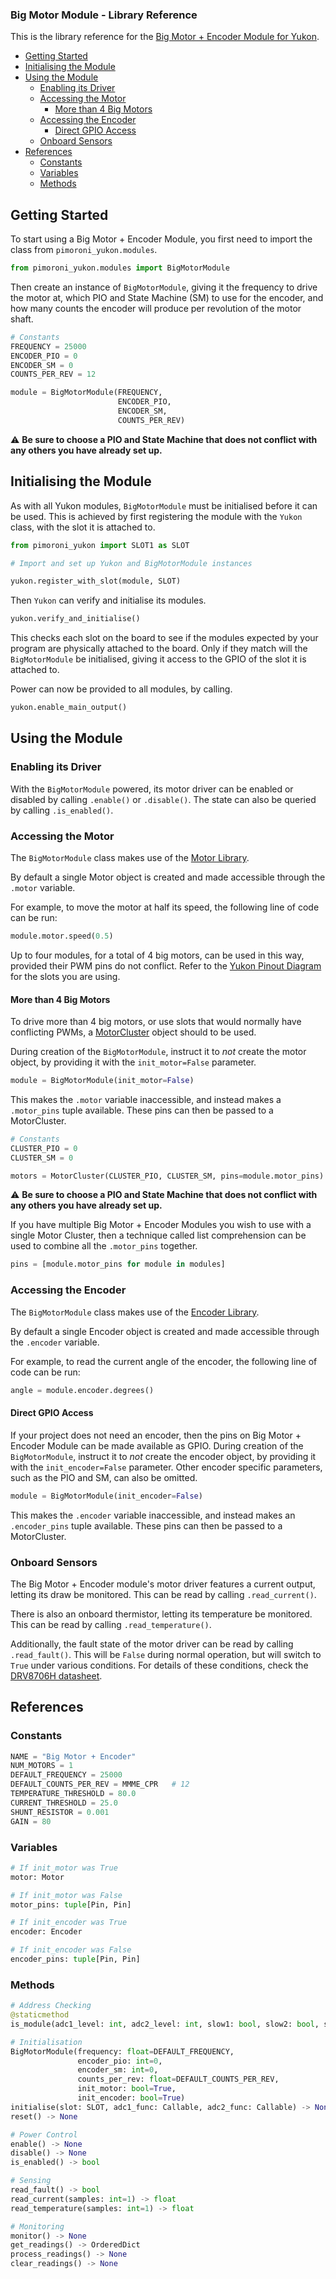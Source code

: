 ### Big Motor Module - Library Reference <!-- omit in toc -->

This is the library reference for the [Big Motor + Encoder Module for Yukon](https://pimoroni.com/yukon).

- [Getting Started](#getting-started)
- [Initialising the Module](#initialising-the-module)
- [Using the Module](#using-the-module)
  - [Enabling its Driver](#enabling-its-driver)
  - [Accessing the Motor](#accessing-the-motor)
    - [More than 4 Big Motors](#more-than-4-big-motors)
  - [Accessing the Encoder](#accessing-the-encoder)
    - [Direct GPIO Access](#direct-gpio-access)
  - [Onboard Sensors](#onboard-sensors)
- [References](#references)
  - [Constants](#constants)
  - [Variables](#variables)
  - [Methods](#methods)


## Getting Started

To start using a Big Motor + Encoder Module, you first need to import the class from `pimoroni_yukon.modules`.

```python
from pimoroni_yukon.modules import BigMotorModule
```

Then create an instance of `BigMotorModule`, giving it the frequency to drive the motor at, which PIO and State Machine (SM) to use for the encoder, and how many counts the encoder will produce per revolution of the motor shaft.

```python
# Constants
FREQUENCY = 25000
ENCODER_PIO = 0
ENCODER_SM = 0
COUNTS_PER_REV = 12

module = BigMotorModule(FREQUENCY,
                        ENCODER_PIO,
                        ENCODER_SM,
                        COUNTS_PER_REV)
```

:warning: **Be sure to choose a PIO and State Machine that does not conflict with any others you have already set up.**


## Initialising the Module

As with all Yukon modules, `BigMotorModule` must be initialised before it can be used. This is achieved by first registering the module with the `Yukon` class, with the slot it is attached to.

```python
from pimoroni_yukon import SLOT1 as SLOT

# Import and set up Yukon and BigMotorModule instances

yukon.register_with_slot(module, SLOT)
```

Then `Yukon` can verify and initialise its modules.

```python
yukon.verify_and_initialise()
```

This checks each slot on the board to see if the modules expected by your program are physically attached to the board. Only if they match will the `BigMotorModule` be initialised, giving it access to the GPIO of the slot it is attached to.

Power can now be provided to all modules, by calling.

```python
yukon.enable_main_output()
```


## Using the Module

### Enabling its Driver

With the `BigMotorModule` powered, its motor driver can be enabled or disabled by calling `.enable()` or `.disable()`. The state can also be queried by calling `.is_enabled()`.


### Accessing the Motor

The `BigMotorModule` class makes use of the [Motor Library](https://github.com/pimoroni/pimoroni-pico/blob/main/micropython/modules/motor/README.md).

By default a single Motor object is created and made accessible through the `.motor` variable.

For example, to move the motor at half its speed, the following line of code can be run:

```python
module.motor.speed(0.5)
```

Up to four modules, for a total of 4 big motors, can be used in this way, provided their PWM pins do not conflict. Refer to the [Yukon Pinout Diagram](../yukon_pinout_diagram.png) for the slots you are using.


#### More than 4 Big Motors

To drive more than 4 big motors, or use slots that would normally have conflicting PWMs, a [MotorCluster](https://github.com/pimoroni/pimoroni-pico/blob/main/micropython/modules/motor/README.md#motorcluster) object should to be used.

During creation of the `BigMotorModule`, instruct it to *not* create the motor object, by providing it with the `init_motor=False` parameter.

```python
module = BigMotorModule(init_motor=False)
```

This makes the `.motor` variable inaccessible, and instead makes a `.motor_pins` tuple available. These pins can then be passed to a MotorCluster.

```python
# Constants
CLUSTER_PIO = 0
CLUSTER_SM = 0

motors = MotorCluster(CLUSTER_PIO, CLUSTER_SM, pins=module.motor_pins)
```

:warning: **Be sure to choose a PIO and State Machine that does not conflict with any others you have already set up.**

If you have multiple Big Motor + Encoder Modules you wish to use with a single Motor Cluster, then a technique called list comprehension can be used to combine all the `.motor_pins` together.

```python
pins = [module.motor_pins for module in modules]
```


### Accessing the Encoder

The `BigMotorModule` class makes use of the [Encoder Library](https://github.com/pimoroni/pimoroni-pico/blob/main/micropython/modules/encoder/README.md).

By default a single Encoder object is created and made accessible through the `.encoder` variable.

For example, to read the current angle of the encoder, the following line of code can be run:

```python
angle = module.encoder.degrees()
```


#### Direct GPIO Access

If your project does not need an encoder, then the pins on Big Motor + Encoder Module can be made available as GPIO. During creation of the `BigMotorModule`, instruct it to *not* create the encoder object, by providing it with the `init_encoder=False` parameter. Other encoder specific parameters, such as the PIO and SM, can also be omitted.

```python
module = BigMotorModule(init_encoder=False)
```

This makes the `.encoder` variable inaccessible, and instead makes an `.encoder_pins` tuple available. These pins can then be passed to a MotorCluster.


### Onboard Sensors

The Big Motor + Encoder module's motor driver features a current output, letting its draw be monitored. This can be read by calling `.read_current()`.

There is also an onboard thermistor, letting its temperature be monitored. This can be read by calling `.read_temperature()`.

Additionally, the fault state of the motor driver can be read by calling `.read_fault()`. This will be `False` during normal operation, but will switch to `True` under various conditions. For details of these conditions, check the [DRV8706H datasheet](https://www.ti.com/lit/ds/symlink/drv8706-q1.pdf).


## References

### Constants

```python
NAME = "Big Motor + Encoder"
NUM_MOTORS = 1
DEFAULT_FREQUENCY = 25000
DEFAULT_COUNTS_PER_REV = MMME_CPR   # 12
TEMPERATURE_THRESHOLD = 80.0
CURRENT_THRESHOLD = 25.0
SHUNT_RESISTOR = 0.001
GAIN = 80
```


### Variables

```python
# If init_motor was True
motor: Motor

# If init_motor was False
motor_pins: tuple[Pin, Pin]

# If init_encoder was True
encoder: Encoder

# If init_encoder was False
encoder_pins: tuple[Pin, Pin]
```


### Methods

```python
# Address Checking
@staticmethod
is_module(adc1_level: int, adc2_level: int, slow1: bool, slow2: bool, slow3: bool) -> bool

# Initialisation
BigMotorModule(frequency: float=DEFAULT_FREQUENCY, 
               encoder_pio: int=0,
               encoder_sm: int=0,
               counts_per_rev: float=DEFAULT_COUNTS_PER_REV,
               init_motor: bool=True,
               init_encoder: bool=True)
initialise(slot: SLOT, adc1_func: Callable, adc2_func: Callable) -> None
reset() -> None

# Power Control
enable() -> None
disable() -> None
is_enabled() -> bool

# Sensing
read_fault() -> bool
read_current(samples: int=1) -> float
read_temperature(samples: int=1) -> float

# Monitoring
monitor() -> None
get_readings() -> OrderedDict
process_readings() -> None
clear_readings() -> None
```

